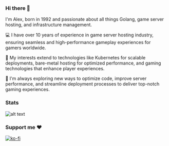 ### Hi there 👋

I'm Alex, born in 1992 and passionate about all things Golang, game server hosting, and infrastructure management.

💻 I have over 10 years of experience in game server hosting industry, ensuring seamless and high-performance gameplay experiences for gamers worldwide.

🚀 My interests extend to technologies like Kubernetes for scalable deployments, bare-metal hosting for optimized performance, and gaming technologies that enhance player experiences.

🌟 I'm always exploring new ways to optimize code, improve server performance, and streamline deployment processes to deliver top-notch gaming experiences.

### Stats

![alt text](https://github-readme-stats.vercel.app/api?username=BirknerAlex&show_icons=true&count_private=true&theme=dark)

### Support me :heart:

[![ko-fi](https://ko-fi.com/img/githubbutton_sm.svg)](https://ko-fi.com/I2I1TFF28)


